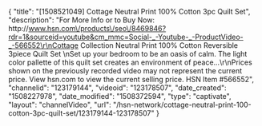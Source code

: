 {
    "title": "[1508521049] Cottage Neutral Print 100% Cotton 3pc Quilt Set",
    "description": "For More Info or to Buy Now: http:\/\/www.hsn.com\/products\/seo\/8469846?rdr=1&sourceid=youtube&cm_mmc=Social-_-Youtube-_-ProductVideo-_-566552\r\nCottage Collection Neutral Print 100% Cotton Reversible 3piece Quilt Set   \nSet up your bedroom to be an oasis of calm. The light color pallette of this quilt set creates an environment of peace...\r\nPrices shown on the previously recorded video may not represent the current price.  View hsn.com to view the current selling price. HSN Item #566552",
    "channelid": "123179144",
    "videoid": "123178507",
    "date_created": "1508227978",
    "date_modified": "1508372594",
    "type": "captivate",
    "layout": "channelVideo",
    "url": "\/hsn-network\/cottage-neutral-print-100-cotton-3pc-quilt-set\/123179144-123178507"
}